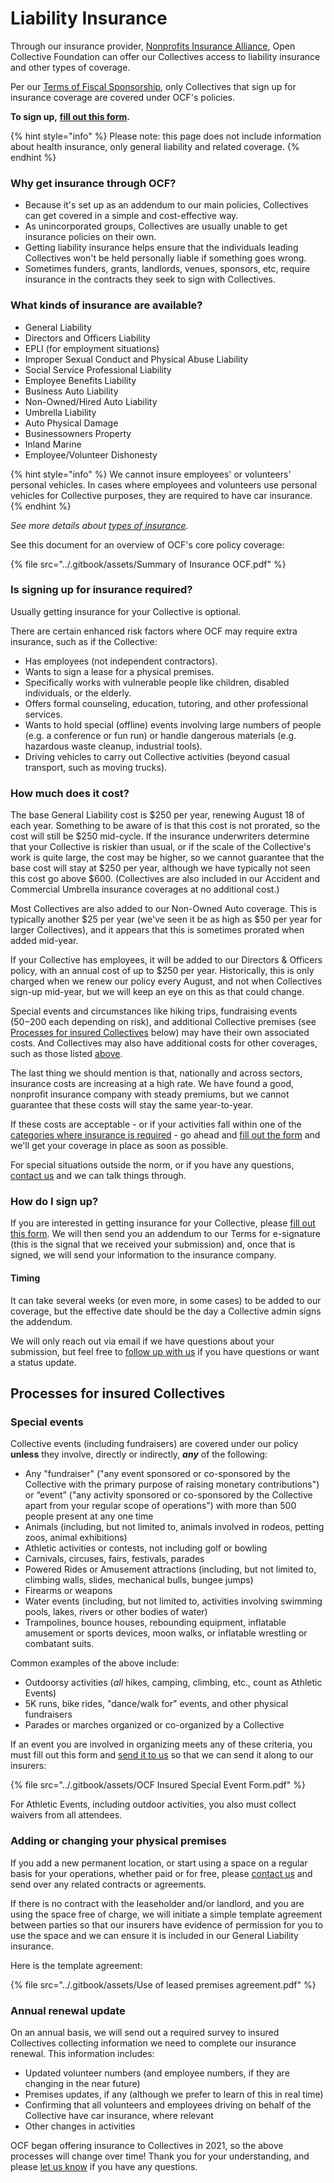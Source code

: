 # Liability Insurance

Through our insurance provider, [Nonprofits Insurance Alliance](https://insurancefornonprofits.org), Open Collective Foundation can offer our Collectives access to liability insurance and other types of coverage.

Per our [Terms of Fiscal Sponsorship](../getting-started/terms.md), only Collectives that sign up for insurance coverage are covered under OCF's policies.

**To sign up,** [**fill out this form**](https://forms.gle/PvoEijL4zhxr1gKZ8)**.**

{% hint style="info" %}
Please note: this page does not include information about health insurance, only general liability and related coverage.
{% endhint %}

### Why get insurance through OCF?

* Because it's set up as an addendum to our main policies, Collectives can get covered in a simple and cost-effective way.
* As unincorporated groups, Collectives are usually unable to get insurance policies on their own.
* Getting liability insurance helps ensure that the individuals leading Collectives won't be held personally liable if something goes wrong.
* Sometimes funders, grants, landlords, venues, sponsors, etc, require insurance in the contracts they seek to sign with Collectives.

### What kinds of insurance are available?

* General Liability
* Directors and Officers Liability
* EPLI (for employment situations)
* Improper Sexual Conduct and Physical Abuse Liability
* Social Service Professional Liability
* Employee Benefits Liability
* Business Auto Liability
* Non-Owned/Hired Auto Liability
* Umbrella Liability
* Auto Physical Damage
* Businessowners Property
* Inland Marine
* Employee/Volunteer Dishonesty

{% hint style="info" %}
We cannot insure employees' or volunteers' personal vehicles. In cases where employees and volunteers use personal vehicles for Collective purposes, they are required to have car insurance.
{% endhint %}

_See more details about_ [_types of insurance_](https://insurancefornonprofits.org/coverages/list-of-coverages/)_._

See this document for an overview of OCF's core policy coverage:

{% file src="../.gitbook/assets/Summary of Insurance OCF.pdf" %}

### Is signing up for insurance required?

Usually getting insurance for your Collective is optional.

There are certain enhanced risk factors where OCF may require extra insurance, such as if the Collective:

* Has employees (not independent contractors).
* Wants to sign a lease for a physical premises.
* Specifically works with vulnerable people like children, disabled individuals, or the elderly.
* Offers formal counseling, education, tutoring, and other professional services.
* Wants to hold special (offline) events involving large numbers of people (e.g. a conference or fun run) or handle dangerous materials (e.g. hazardous waste cleanup, industrial tools).
* Driving vehicles to carry out Collective activities (beyond casual transport, such as moving trucks).

### How much does it cost?

The base General Liability cost is $250 per year, renewing August 18 of each year. Something to be aware of is that this cost is not prorated, so the cost will still be $250 mid-cycle. If the insurance underwriters determine that your Collective is riskier than usual, or if the scale of the Collective's work is quite large, the cost may be higher, so we cannot guarantee that the base cost will stay at $250 per year, although we have typically not seen this cost go above $600. (Collectives are also included in our Accident and Commercial Umbrella insurance coverages at no additional cost.)

Most Collectives are also added to our Non-Owned Auto coverage. This is typically another $25 per year (we've seen it be as high as $50 per year for larger Collectives), and it appears that this is sometimes prorated when added mid-year.&#x20;

If your Collective has employees, it will be added to our Directors & Officers policy, with an annual cost of up to $250 per year. Historically, this is only charged when we renew our policy every August, and not when Collectives sign-up mid-year, but we will keep an eye on this as that could change.

Special events and circumstances like hiking trips, fundraising events ($50-$200 each depending on risk), and additional Collective premises (see [Processes for insured Collectives](liability-insurance.md#undefined) below) may have their own associated costs. And Collectives may also have additional costs for other coverages, such as those listed [above](liability-insurance.md#what-kinds-of-insurance-are-available).

The last thing we should mention is that, nationally and across sectors, insurance costs are increasing at a high rate. We have found a good, nonprofit insurance company with steady premiums, but we cannot guarantee that these costs will stay the same year-to-year.

If these costs are acceptable - or if your activities fall within one of the [categories where insurance is required](liability-insurance.md#is-signing-up-for-insurance-required) - go ahead and [fill out the form](https://forms.gle/PvoEijL4zhxr1gKZ8) and we'll get your coverage in place as soon as possible.

For special situations outside the norm, or if you have any questions, [contact us](../about/contact-us.md) and we can talk things through.

### How do I sign up?

If you are interested in getting insurance for your Collective, please [fill out this form](https://forms.gle/PvoEijL4zhxr1gKZ8). We will then send you an addendum to our Terms for e-signature (this is the signal that we received your submission) and, once that is signed, we will send your information to the insurance company.

#### Timing

It can take several weeks (or even more, in some cases) to be added to our coverage, but the effective date should be the day a Collective admin signs the addendum.&#x20;

We will only reach out via email if we have questions about your submission, but feel free to [follow up with us](../about/contact-us.md) if you have questions or want a status update.

## Processes for insured Collectives

### Special events

Collective events (including fundraisers) are covered under our policy **unless** they involve, directly or indirectly, _**any**_ of the following:

* Any "fundraiser" ("any event sponsored or co-sponsored by the Collective with the primary purpose of raising monetary contributions") or “event” ("any activity sponsored or co-sponsored by the Collective apart from your regular scope of operations") with more than 500 people present at any one time
* Animals (including, but not limited to, animals involved in rodeos, petting zoos, animal exhibitions)
* Athletic activities or contests, not including golf or bowling
* Carnivals, circuses, fairs, festivals, parades
* Powered Rides or Amusement attractions (including, but not limited to, climbing walls, slides, mechanical bulls, bungee jumps)
* Firearms or weapons
* Water events (including, but not limited to, activities involving swimming pools, lakes, rivers or other bodies of water)&#x20;
* Trampolines, bounce houses, rebounding equipment, inflatable amusement or sports devices, moon walks, or inflatable wrestling or combatant suits.

Common examples of the above include:

* Outdoorsy activities (_all_ hikes, camping, climbing, etc., count as Athletic Events)
* 5K runs, bike rides, "dance/walk for" events, and other physical fundraisers
* Parades or marches organized or co-organized by a Collective

If an event you are involved in organizing meets any of these criteria, you must fill out this form and [send it to us](../about/contact-us.md) so that we can send it along to our insurers:

{% file src="../.gitbook/assets/OCF Insured Special Event Form.pdf" %}

For Athletic Events, including outdoor activities, you also must collect waivers from all attendees.

### Adding or changing your physical premises

If you add a new permanent location, or start using a space on a regular basis for your operations, whether paid or for free, please [contact us](../about/contact-us.md) and send over any related contracts or agreements.&#x20;

If there is no contract with the leaseholder and/or landlord, and you are using the space free of charge, we will initiate a simple template agreement between parties so that our insurers have evidence of permission for you to use the space and we can ensure it is included in our General Liability insurance.&#x20;

Here is the template agreement:

{% file src="../.gitbook/assets/Use of leased premises agreement.pdf" %}

### Annual renewal update

On an annual basis, we will send out a required survey to insured Collectives collecting information we need to complete our insurance renewal. This information includes:

* Updated volunteer numbers (and employee numbers, if they are changing in the near future)
* Premises updates, if any (although we prefer to learn of this in real time)
* Confirming that all volunteers and employees driving on behalf of the Collective have car insurance, where relevant
* Other changes in activities

OCF began offering insurance to Collectives in 2021, so the above processes will change over time! Thank you for your understanding, and please [let us know](../about/contact-us.md) if you have any questions.
